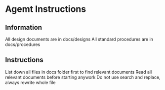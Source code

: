 # Agemt Instructions

## Information

All design documents are in docs/designs
All standard procedures are in docs/procedures

## Instructions

List down all files in docs folder first to find relevant documents
Read all relevant documents before starting anywork
Do not use search and replace, always rewrite whole file